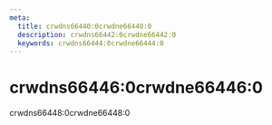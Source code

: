 ```yaml
---
meta:
  title: crwdns66440:0crwdne66440:0
  description: crwdns66442:0crwdne66442:0
  keywords: crwdns66444:0crwdne66444:0
---
```


# crwdns66446:0crwdne66446:0
crwdns66448:0crwdne66448:0

<entry-ad />

<endmatter />
